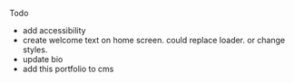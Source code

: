 Todo

- add accessibility
- create welcome text on home screen. could replace loader. or change styles.
- update bio
- add this portfolio to cms
